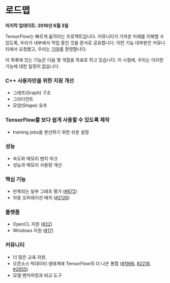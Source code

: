 # 로드맵
**마지막 업데이트: 2016년 6월 3일**

TensorFlow는 빠르게 움직이는 프로젝트입니다.
커뮤니티가 가까운 미래를 이해할 수 있도록, 우리가 내부에서 작업 중인 것을 문서로 공유합니다. 이런 기능 대부분은 커뮤니티에서 요청됐고,
우리는 [기여](https://github.com/tensorflow/tensorflow/labels/contributions%20welcome)를 환영합니다.

이 목록에 있는 기능은 다음 몇 개월을 목표로 하고 있습니다. 이 시점에,
우리는 이러한 기능에 대한 일정이 없습니다.

### C++ 사용자만을 위한 지원 개선
* 그래프(Graph) 구조
* 그라디언트
* 모양(Shape) 유추

### TensorFlow를 보다 쉽게 사용할 수 있도록 제작
* training jobs을 분산하기 위한 쉬운 설정

### 성능
* 속도와 메모리 벤치 마크
* 성능과 메모리 사용량 개선

### 핵심 기능
* 반복되는 일부 그래프 평가 ([#672](https://github.com/tensorflow/tensorflow/issues/672))
* 자동 오퍼레이션 배치 ([#2126](https://github.com/tensorflow/tensorflow/issues/2126))

### 플랫폼
* OpenCL 지원 ([#22](https://github.com/tensorflow/tensorflow/issues/22))
* Windows 지원 ([#17](https://github.com/tensorflow/tensorflow/issues/17))

### 커뮤니티
* 더 많은 교육 자원. 
* 오픈소스 빅데이터 생태계에 TensorFlow의 더 나은 통합 ([#1996](https://github.com/tensorflow/tensorflow/issues/1996),
[#2218](https://github.com/tensorflow/tensorflow/issues/2218),
[#2655](https://github.com/tensorflow/tensorflow/issues/2655))
* 모델 벤치마킹과 비교 도구
